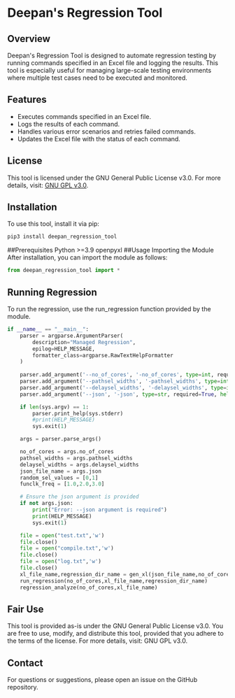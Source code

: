 # Deepan's Regression Tool

## Overview

Deepan's Regression Tool is designed to automate regression testing by running commands specified in an Excel file and logging the results. This tool is especially useful for managing large-scale testing environments where multiple test cases need to be executed and monitored.

## Features

- Executes commands specified in an Excel file.
- Logs the results of each command.
- Handles various error scenarios and retries failed commands.
- Updates the Excel file with the status of each command.

## License

This tool is licensed under the GNU General Public License v3.0. For more details, visit: [GNU GPL v3.0](https://www.gnu.org/licenses/gpl-3.0.en.html).

## Installation

To use this tool, install it via pip:

```sh
pip3 install deepan_regression_tool
```
##Prerequisites
Python >=3.9
openpyxl
##Usage
Importing the Module
After installation, you can import the module as follows:
```python
from deepan_regression_tool import *
```
## Running Regression
To run the regression, use the run_regression function provided by the module.

```python
if __name__ == "__main__":
    parser = argparse.ArgumentParser(
        description="Managed Regression",
        epilog=HELP_MESSAGE,
        formatter_class=argparse.RawTextHelpFormatter
    )
    
    parser.add_argument('--no_of_cores', '-no_of_cores', type=int, required=True, help="Number of cores to use for the regression.")
    parser.add_argument('--pathsel_widths', '-pathsel_widths', type=int, nargs='+', required=True, help="Widths for path selection.")
    parser.add_argument('--delaysel_widths', '-delaysel_widths', type=int, nargs='+', required=True, help="Widths for delay selection.")
    parser.add_argument('--json', '-json', type=str, required=True, help="Path to the JSON configuration file.")

    if len(sys.argv) == 1:
        parser.print_help(sys.stderr)
        #print(HELP_MESSAGE)
        sys.exit(1)

    args = parser.parse_args()

    no_of_cores = args.no_of_cores
    pathsel_widths = args.pathsel_widths
    delaysel_widths = args.delaysel_widths
    json_file_name = args.json
    random_sel_values = [0,1]
    funclk_freq = [1.0,2.0,3.0]

    # Ensure the json argument is provided
    if not args.json:
        print("Error: --json argument is required")
        print(HELP_MESSAGE)
        sys.exit(1)

    file = open("test.txt",'w')
    file.close()
    file = open("compile.txt",'w')
    file.close()
    file = open("log.txt",'w')
    file.close()
    xl_file_name,regression_dir_name = gen_xl(json_file_name,no_of_cores,pathsel_widths,delaysel_widths,funclk_freq,random_sel_values)
    run_regression(no_of_cores,xl_file_name,regression_dir_name)
    regression_analyze(no_of_cores,xl_file_name)

```

## Fair Use
This tool is provided as-is under the GNU General Public License v3.0. You are free to use, modify, and distribute this tool, provided that you adhere to the terms of the license. For more details, visit: GNU GPL v3.0.

## Contact
For questions or suggestions, please open an issue on the GitHub repository.

